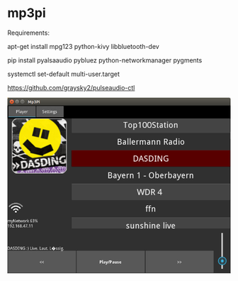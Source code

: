 # mp3pi

Requirements:

apt-get install mpg123 python-kivy libbluetooth-dev

pip install pyalsaaudio pybluez python-networkmanager pygments

systemctl set-default multi-user.target

https://github.com/graysky2/pulseaudio-ctl

![alt text](screenshots/screenshot.png "Description goes here")

